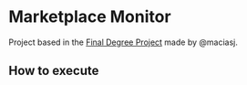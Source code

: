 # Marketplace Monitor
Project based in the [Final Degree Project](https://upcommons.upc.edu/bitstream/handle/2117/412036/188375.pdf?sequence=2&isAllowed=y) made by @maciasj. 

## How to execute

